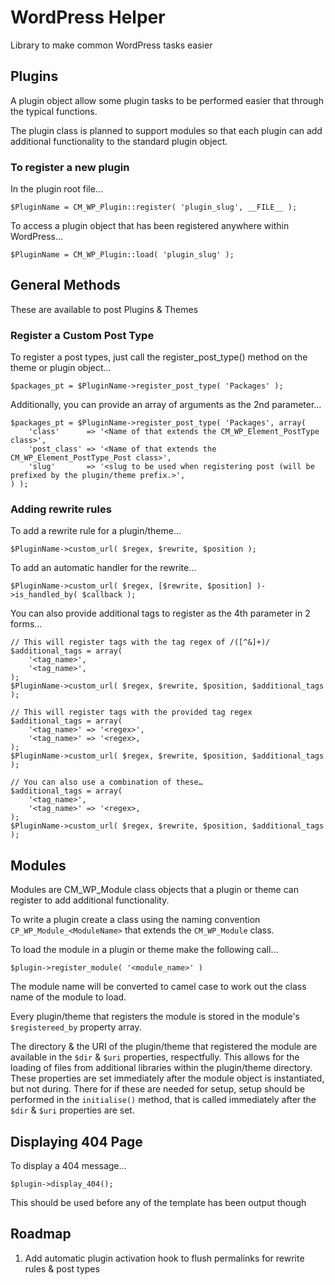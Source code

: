 WordPress Helper
================

Library to make common WordPress tasks easier

Plugins
-------

A plugin object allow some plugin tasks to be performed easier that through the typical functions.

The plugin class is planned to support modules so that each plugin can add additional functionality to the standard plugin object.

### To register a new plugin

In the plugin root file...

    $PluginName = CM_WP_Plugin::register( 'plugin_slug', __FILE__ );
    

To access a plugin object that has been registered anywhere within WordPress…

    $PluginName = CM_WP_Plugin::load( 'plugin_slug' );
    


General Methods
---------------

These are available to post Plugins & Themes

### Register a Custom Post Type

To register a post types, just call the register_post_type() method on the theme or plugin object…

    $packages_pt = $PluginName->register_post_type( 'Packages' );

Additionally, you can provide an array of arguments as the 2nd parameter…

    $packages_pt = $PluginName->register_post_type( 'Packages', array(
    	'class'      => '<Name of that extends the CM_WP_Element_PostType class>',
        'post_class' => '<Name of that extends the CM_WP_Element_PostType_Post class>',
    	'slug'       => '<slug to be used when registering post (will be prefixed by the plugin/theme prefix.>',
    ) );


### Adding rewrite rules

To add a rewrite rule for a plugin/theme…

    $PluginName->custom_url( $regex, $rewrite, $position );


To add an automatic handler for the rewrite…

    $PluginName->custom_url( $regex, [$rewrite, $position] )->is_handled_by( $callback );


You can also provide additional tags to register as the 4th parameter in 2 forms…

	// This will register tags with the tag regex of /([^&]+)/
	$additional_tags = array(
		'<tag_name>',
		'<tag_name>',
	);
    $PluginName->custom_url( $regex, $rewrite, $position, $additional_tags );

	// This will register tags with the provided tag regex
	$additional_tags = array(
		'<tag_name>' => '<regex>',
		'<tag_name>' => '<regex>,
	);
    $PluginName->custom_url( $regex, $rewrite, $position, $additional_tags );

	// You can also use a combination of these…
	$additional_tags = array(
		'<tag_name>',
		'<tag_name>' => '<regex>,
	);
    $PluginName->custom_url( $regex, $rewrite, $position, $additional_tags );





Modules
-------

Modules are CM_WP_Module class objects that a plugin or theme can register to add additional functionality.

To write a plugin create a class using the naming convention `CP_WP_Module_<ModuleName>` that extends the `CM_WP_Module` class.

To load the module in a plugin or theme make the following call…

    $plugin->register_module( '<module_name>' )
    
The module name will be converted to camel case to work out the class name of the module to load.


Every plugin/theme that registers the module is stored in the module's `$registereed_by` property array.

The directory & the URI of the plugin/theme that registered the module are available in the `$dir` & `$uri` properties, respectfully.  This allows for the loading of files from additional libraries within the plugin/theme directory.  These properties are set immediately after the module object is instantiated, but not during.  There for if these are needed for setup, setup should be performed in the `initialise()` method, that is called immediately after the `$dir` & `$uri` properties are set.


Displaying 404 Page
-------------------

To display a 404 message…

    $plugin->display_404();


This should be used before any of the template has been output though


Roadmap
-------

1. Add automatic plugin activation hook to flush permalinks for rewrite rules & post types